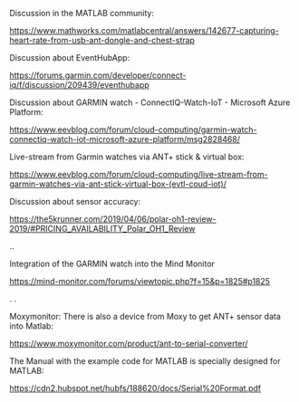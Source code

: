 
Discussion in the MATLAB community:

https://www.mathworks.com/matlabcentral/answers/142677-capturing-heart-rate-from-usb-ant-dongle-and-chest-strap

Discussion about EventHubApp:

https://forums.garmin.com/developer/connect-iq/f/discussion/209439/eventhubapp


Discussion about GARMIN watch - ConnectIQ-Watch-IoT - Microsoft Azure Platform:

https://www.eevblog.com/forum/cloud-computing/garmin-watch-connectiq-watch-iot-microsoft-azure-platform/msg2828468/

Live-stream from Garmin watches via ANT+ stick & virtual box:

https://www.eevblog.com/forum/cloud-computing/live-stream-from-garmin-watches-via-ant-stick-virtual-box-(evtl-coud-iot)/

Discussion about sensor accuracy:

https://the5krunner.com/2019/04/06/polar-oh1-review-2019/#PRICING_AVAILABILITY_Polar_OH1_Review

..

Integration of the GARMIN watch into the Mind Monitor

https://mind-monitor.com/forums/viewtopic.php?f=15&p=1825#p1825

.
.

Moxymonitor: There is also a device from Moxy to get ANT+ sensor data into Matlab:

https://www.moxymonitor.com/product/ant-to-serial-converter/

The Manual with the example code for MATLAB is specially designed for MATLAB:

https://cdn2.hubspot.net/hubfs/188620/docs/Serial%20Format.pdf
